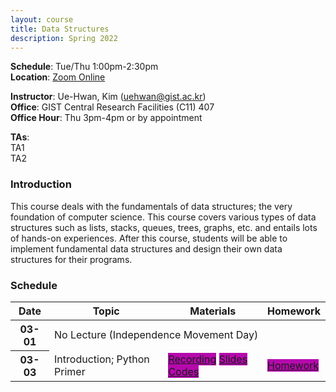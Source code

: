 ```yaml
---
layout: course
title: Data Structures
description: Spring 2022
---
```


**Schedule**: Tue/Thu 1:00pm-2:30pm<br/>
**Location**: [Zoom Online]()<br/>


**Instructor**: Ue-Hwan, Kim (uehwan@gist.ac.kr)<br/>
**Office**: GIST Central Research Facilities (C11) 407<br/>
**Office Hour**: Thu 3pm-4pm or by appointment

**TAs**:<br/>
TA1<br/>
TA2<br/>

### Introduction
This course deals with the fundamentals of data structures; the very foundation of computer science. This course covers various types of data structures such as lists, stacks, queues, trees, graphs, etc. and entails lots of hands-on experiences. After this course, students will be able to implement fundamental data structures and design their own data structures for their programs.

### Schedule
<div class="table-responsive">
<table class="table table-hover table-sm text-center">
  <thead>
    <tr>
      <th class="col-sm-1" scope="col">Date</th>
      <th class="col-sm-4" scope="col">Topic</th>
      <th class="col-sm-2" scope="col">Materials</th>
      <th class="col-sm-2" scope="col">Homework</th>
    </tr>
  </thead>
  <tbody>
    <tr>
      <th scope="row">03-01</th>
      <td colspan="3">No Lecture (Independence Movement Day)</td>
    </tr>
    <tr>
      <th scope="row">03-03</th>
      <td>Introduction; Python Primer</td>
      <td><a href="#" class="badge badge-pill" style="background-color:#B509AC;">Recording</a> <a href="#" class="badge badge-pill" style="background-color:#B509AC;">Slides</a> <a href="#" class="badge badge-pill" style="background-color:#B509AC;">Codes</a></td>
      <td><a href="#" class="badge badge-pill" style="background-color:#B509AC;">Homework</a></td>
    </tr>
  </tbody>
</table>
</div>